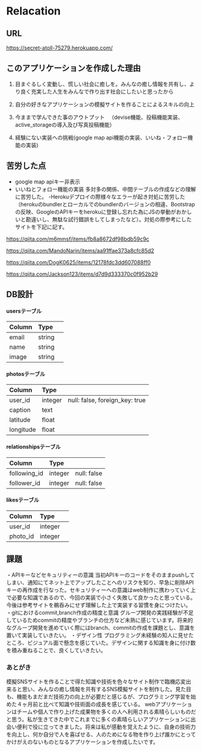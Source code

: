 # Relacation

## URL
https://secret-atoll-75279.herokuapp.com/

## このアプリケーションを作成した理由
1. 目まぐるしく変動し、慌しい社会に癒しを。みんなの癒し情報を共有し、より良く充実した人生をみんなで作り出す社会にしたいと思ったから

2. 自分の好きなアプリケーションの模擬サイトを作ることによるスキルの向上

3. 今ままで学んできた事のアウトプット 　（devise機能、投稿機能実装、active_storageの導入及び写真投稿機能）

4. 経験にない実装への挑戦(google map api機能の実装、いいね・フォロー機能の実装)

## 苦労した点
- google map apiキー非表示
- いいねとフォロー機能の実装
多対多の関係、中間テーブルの作成などの理解に苦労した。
-Herokuデプロイの際様々なエラーが起き対処に苦労した
（herokuのbundlerとローカルでのbundlerのバージョンの相違、Bootstrapの反映、GoogleのAPIキーをherokuに登録し忘れた為にJSの挙動がおかしいと勘違いし、無駄な試行錯誤をしてしまったなど）。対処の際参考にしたサイトを下記に記す。

https://qiita.com/m6mmsf/items/fb8a8672df98bdb59c9c

https://qiita.com/MandoNarin/items/aa91ffae373a8cfc85d2

https://qiita.com/DogK0625/items/12178fdc3dd607088ff0

https://qiita.com/Jackson123/items/d7d9d333370c0f952b29

## DB設計
#### usersテーブル
| Column       | Type         |              |
| :---         | :---         | :---         |
| email        | string       |              |
| name         | string       |              |
| image        | string       |              |

#### photosテーブル
| Column       | Type         |              |
| :---         | :---         | :---         |
| user_id      | integer      |  null: false, foreign_key: true            |
| caption      | text         |              |
| latitude     | float        |              |
| longitude    | float        |              |

#### relationshipsテーブル
| Column       | Type         |              |
| :---         | :---         | :---         |
| following_id | integer      |  null: false |
| follower_id  | integer      |  null: false |

#### likesテーブル
| Column       | Type         |              |
| :---         | :---         | :---         |
| user_id      | integer      |              |
| photo_id     | integer      |              |


## 課題
・APIキーなどセキュリティーの意識
当初APIキーのコードをそのままpushしてしまい、通知にてネット上でアップしたことへのリスクを知り、早急に削除APIキーの再作成を行なった。セキュリティーへの意識はweb制作に携わっていく上で必要な知識であるので、今回の実装で小さく失敗して良かったと思っている。今後は参考サイトを鵜呑みにせず理解した上で実装する習慣を身につけたい。
・gitにおけるcommit,branch作成の精度と意識
グループ開発の実践経験が不足しているためcommitの精度やブランチの仕方など未熟に感じています。将来的なグループ開発を進めていく際にはbranch、commitの作成を課題とし、意識を置いて実装していきたい。
・デザイン性
プログラミング未経験の知人に見せたところ、ビジュアル面で懸念を感じていた。デザインに関する知識を身に付け数を積み重ねることで、良くしていきたい。

### あとがき
模擬SNSサイトを作ることで得た知識や技術を色々なサイト制作で臨機応変出来ると思い、みんなの癒し情報を共有するSNS模擬サイトを制作した。見た目も、機能もまだまだ技術力の向上が必要だと感じるが、プログラミング学習を始めた４ヶ月前と比べて知識や技術面の成長を感じている。 webアプリケーションはチームや個人で作り上げた成果物を多くの人へ利用される素晴らしいものだと思う。私が生きてきた中でこれまでに多くの素晴らしいアプリケーションに出会い便利で役に立ってきました。将来は私が感動を覚えたように、自身の技術力を向上し、何か自分で人を喜ばせる、人のためになる物を作り上げ誰かにとってかけがえのないものとなるアプリケーションを作成したいです。
